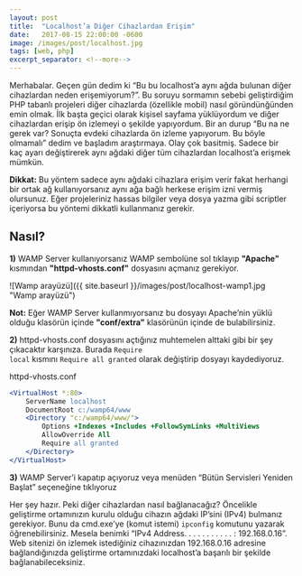 ```yaml
---
layout: post
title:  "Localhost’a Diğer Cihazlardan Erişim"
date:   2017-08-15 22:00:00 -0600
image: /images/post/localhost.jpg
tags: [web, php]
excerpt_separator: <!--more-->
---
```


Merhabalar. Geçen gün dedim ki “Bu bu localhost’a aynı ağda bulunan diğer cihazlardan neden erişemiyorum?”. Bu soruyu sormamın sebebi  geliştirdiğim PHP tabanlı projeleri diğer cihazlarda (özellikle mobil) <!--more--> nasıl göründünğünden emin olmak. İlk başta geçici olarak kişisel sayfama yüklüyordum ve diğer cihazlardan erişip ön izlemeyi o şekilde yapıyordum. Bir an durup “Bu na ne gerek var? Sonuçta evdeki cihazlarda ön izleme yapıyorum. Bu böyle olmamalı” dedim ve başladım araştırmaya. Olay çok basitmiş. Sadece bir kaç ayarı değiştirerek aynı ağdaki diğer tüm cihazlardan localhost’a erişmek mümkün.

**Dikkat:** Bu yöntem sadece aynı ağdaki cihazlara erişim verir fakat herhangi bir ortak ağ kullanıyorsanız aynı ağa bağlı herkese erişim izni vermiş olursunuz. Eğer projeleriniz hassas bilgiler veya dosya yazma gibi scriptler içeriyorsa bu yöntemi dikkatli kullanmanız gerekir.

## Nasıl?
**1)** WAMP Server kullanıyorsanız WAMP sembolüne sol tıklayıp **"Apache"** kısmından **"httpd-vhosts.conf"** dosyasını açmanız gerekiyor.

![Wamp arayüzü]({{ site.baseurl }}/images/post/localhost-wamp1.jpg "Wamp arayüzü")

**Not:** Eğer WAMP Server kullanmıyorsanız bu dosyayı Apache’nin yüklü olduğu klasörün içinde **"conf/extra"** klasörünün içinde de bulabilirsiniz.

**2)** httpd-vhosts.conf dosyasını açtığınız muhtemelen alttaki gibi bir şey çıkacaktır karşınıza. Burada <code>Require local</code> kısmını <code>Require all granted</code> olarak değiştirip dosyayı kaydediyoruz.

httpd-vhosts.conf
```apache
<VirtualHost *:80>
    ServerName localhost
    DocumentRoot c:/wamp64/www
    <Directory "c:/wamp64/www/">
        Options +Indexes +Includes +FollowSymLinks +MultiViews
        AllowOverride All
        Require all granted
    </Directory>
</VirtualHost>
```

**3)** WAMP Server’i kapatıp açıyoruz veya menüden “Bütün Servisleri Yeniden Başlat” seçeneğine tıklıyoruz

Her şey hazır. Peki diğer cihazlardan nasıl bağlanacağız? Öncelikle geliştirme ortamınızın kurulu olduğu cihazın ağdaki IP’sini (IPv4) bulmanız gerekiyor. Bunu da cmd.exe’ye  (komut istemi) <code>ipconfig</code> komutunu yazarak öğrenebilirsiniz. Mesela benimki “IPv4 Address. . . . . . . . . . . : 192.168.0.16”.  Web sitenizi ön izlemek istediğiniz cihazınızdan 192.168.0.16 adresine bağlandığınızda geliştirme ortamınızdaki localhost’a başarılı bir şekilde bağlanabileceksiniz.